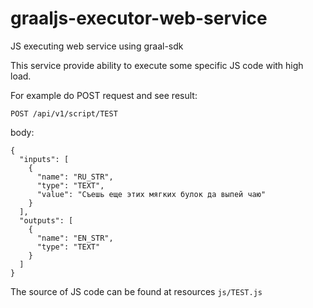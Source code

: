 # graaljs-executor-web-service
JS executing web service using graal-sdk

This service provide ability to execute some specific JS code with high load.

For example do POST request and see result:

`POST /api/v1/script/TEST`

body:
```
{
  "inputs": [
    {
      "name": "RU_STR",
      "type": "TEXT",
      "value": "Съешь еще этих мягких булок да выпей чаю"
    }
  ],
  "outputs": [
    {
      "name": "EN_STR",
      "type": "TEXT"
    }
  ]
}
```

The source of JS code can be found at resources `js/TEST.js`